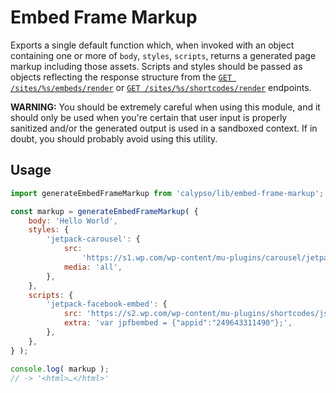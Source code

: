 # Embed Frame Markup

Exports a single default function which, when invoked with an object containing one or more of `body`, `styles`, `scripts`, returns a generated page markup including those assets. Scripts and styles should be passed as objects reflecting the response structure from the [`GET /sites/%s/embeds/render`](https://developer.wordpress.com/docs/api/1.1/get/sites/%24site/embeds/render/) or [`GET /sites/%s/shortcodes/render`](https://developer.wordpress.com/docs/api/1.1/get/sites/%24site/shortcodes/render/) endpoints.

**WARNING:** You should be extremely careful when using this module, and it should only be used when you're certain that user input is properly sanitized and/or the generated output is used in a sandboxed context. If in doubt, you should probably avoid using this utility.

## Usage

```js
import generateEmbedFrameMarkup from 'calypso/lib/embed-frame-markup';

const markup = generateEmbedFrameMarkup( {
	body: 'Hello World',
	styles: {
		'jetpack-carousel': {
			src:
				'https://s1.wp.com/wp-content/mu-plugins/carousel/jetpack-carousel.css?m=1458924076h&ver=20120629',
			media: 'all',
		},
	},
	scripts: {
		'jetpack-facebook-embed': {
			src: 'https://s2.wp.com/wp-content/mu-plugins/shortcodes/js/facebook.js?ver',
			extra: 'var jpfbembed = {"appid":"249643311490"};',
		},
	},
} );

console.log( markup );
// -> '<html>…</html>'
```
